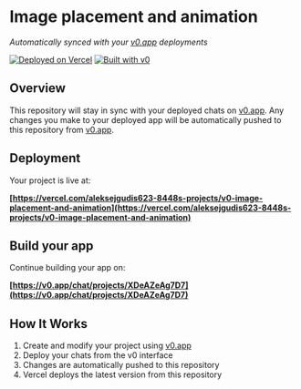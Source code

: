 # Image placement and animation

*Automatically synced with your [v0.app](https://v0.app) deployments*

[![Deployed on Vercel](https://img.shields.io/badge/Deployed%20on-Vercel-black?style=for-the-badge&logo=vercel)](https://vercel.com/aleksejgudis623-8448s-projects/v0-image-placement-and-animation)
[![Built with v0](https://img.shields.io/badge/Built%20with-v0.app-black?style=for-the-badge)](https://v0.app/chat/projects/XDeAZeAg7D7)

## Overview

This repository will stay in sync with your deployed chats on [v0.app](https://v0.app).
Any changes you make to your deployed app will be automatically pushed to this repository from [v0.app](https://v0.app).

## Deployment

Your project is live at:

**[https://vercel.com/aleksejgudis623-8448s-projects/v0-image-placement-and-animation](https://vercel.com/aleksejgudis623-8448s-projects/v0-image-placement-and-animation)**

## Build your app

Continue building your app on:

**[https://v0.app/chat/projects/XDeAZeAg7D7](https://v0.app/chat/projects/XDeAZeAg7D7)**

## How It Works

1. Create and modify your project using [v0.app](https://v0.app)
2. Deploy your chats from the v0 interface
3. Changes are automatically pushed to this repository
4. Vercel deploys the latest version from this repository